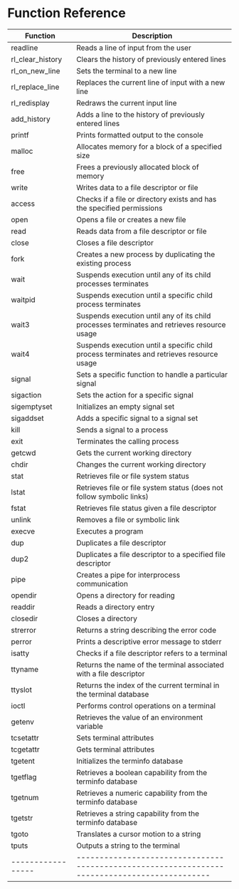 # Function Reference

| Function      	| Description                                                  									|
| ----------------- | --------------------------------------------------------------------------------------------- |
| readline      	| Reads a line of input from the user                           								|
| rl_clear_history 	| Clears the history of previously entered lines              									|
| rl_on_new_line 	| Sets the terminal to a new line                               								|
| rl_replace_line 	| Replaces the current line of input with a new line            								|
| rl_redisplay  	| Redraws the current input line                                								|
| add_history   	| Adds a line to the history of previously entered lines        								|
| printf        	| Prints formatted output to the console                        								|
| malloc        	| Allocates memory for a block of a specified size              								|
| free          	| Frees a previously allocated block of memory                  								|
| write         	| Writes data to a file descriptor or file                      								|
| access        	| Checks if a file or directory exists and has the specified permissions 						|
| open          	| Opens a file or creates a new file                            								|
| read          	| Reads data from a file descriptor or file                     								|
| close         	| Closes a file descriptor                                      								|
| fork          	| Creates a new process by duplicating the existing process     								|
| wait          	| Suspends execution until any of its child processes terminates								|
| waitpid       	| Suspends execution until a specific child process terminates									|
| wait3         	| Suspends execution until any of its child processes terminates and retrieves resource usage 	|
| wait4         	| Suspends execution until a specific child process terminates and retrieves resource usage 	|
| signal        	| Sets a specific function to handle a particular signal         								|
| sigaction     	| Sets the action for a specific signal                          								|
| sigemptyset   	| Initializes an empty signal set                               								|
| sigaddset     	| Adds a specific signal to a signal set                         								|
| kill          	| Sends a signal to a process                                   								|
| exit          	| Terminates the calling process                                								|
| getcwd        	| Gets the current working directory                            								|
| chdir         	| Changes the current working directory                         								|
| stat          	| Retrieves file or file system status                          								|
| lstat         	| Retrieves file or file system status (does not follow symbolic links) 						|
| fstat         	| Retrieves file status given a file descriptor                 								|
| unlink        	| Removes a file or symbolic link                               								|
| execve        	| Executes a program                                           									|
| dup           	| Duplicates a file descriptor                                  								|
| dup2          	| Duplicates a file descriptor to a specified file descriptor   								|
| pipe          	| Creates a pipe for interprocess communication                 								|
| opendir       	| Opens a directory for reading                                 								|
| readdir       	| Reads a directory entry                                       								|
| closedir      	| Closes a directory                                            								|
| strerror      	| Returns a string describing the error code                    								|
| perror        	| Prints a descriptive error message to stderr                  								|
| isatty        	| Checks if a file descriptor refers to a terminal              								|
| ttyname       	| Returns the name of the terminal associated with a file descriptor 							|
| ttyslot       	| Returns the index of the current terminal in the terminal database 							|
| ioctl         	| Performs control operations on a terminal                     								|
| getenv        	| Retrieves the value of an environment variable                								|
| tcsetattr     	| Sets terminal attributes                                      								|
| tcgetattr     	| Gets terminal attributes                                      								|
| tgetent       	| Initializes the terminfo database                             								|
| tgetflag      	| Retrieves a boolean capability from the terminfo database      								|
| tgetnum       	| Retrieves a numeric capability from the terminfo database      								|
| tgetstr       	| Retrieves a string capability from the terminfo database       								|
| tgoto         	| Translates a cursor motion to a string                        								|
| tputs         	| Outputs a string to the terminal                              								|
| ----------------- | --------------------------------------------------------------------------------------------- |